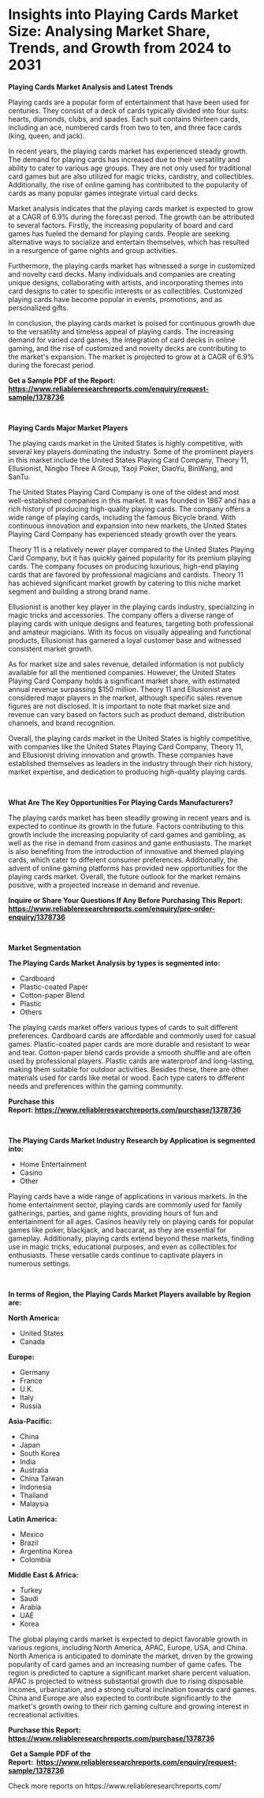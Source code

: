 <p><h1>Insights into Playing Cards Market Size: Analysing Market Share, Trends, and Growth from 2024 to 2031</h1></p><p><strong>Playing Cards Market Analysis and Latest Trends</strong></p>
<p><p>Playing cards are a popular form of entertainment that have been used for centuries. They consist of a deck of cards typically divided into four suits: hearts, diamonds, clubs, and spades. Each suit contains thirteen cards, including an ace, numbered cards from two to ten, and three face cards (king, queen, and jack).</p><p>In recent years, the playing cards market has experienced steady growth. The demand for playing cards has increased due to their versatility and ability to cater to various age groups. They are not only used for traditional card games but are also utilized for magic tricks, cardistry, and collectibles. Additionally, the rise of online gaming has contributed to the popularity of cards as many popular games integrate virtual card decks.</p><p>Market analysis indicates that the playing cards market is expected to grow at a CAGR of 6.9% during the forecast period. The growth can be attributed to several factors. Firstly, the increasing popularity of board and card games has fueled the demand for playing cards. People are seeking alternative ways to socialize and entertain themselves, which has resulted in a resurgence of game nights and group activities.</p><p>Furthermore, the playing cards market has witnessed a surge in customized and novelty card decks. Many individuals and companies are creating unique designs, collaborating with artists, and incorporating themes into card designs to cater to specific interests or as collectibles. Customized playing cards have become popular in events, promotions, and as personalized gifts.</p><p>In conclusion, the playing cards market is poised for continuous growth due to the versatility and timeless appeal of playing cards. The increasing demand for varied card games, the integration of card decks in online gaming, and the rise of customized and novelty decks are contributing to the market's expansion. The market is projected to grow at a CAGR of 6.9% during the forecast period.</p></p>
<p><strong>Get a Sample PDF of the Report:&nbsp; <a href="https://www.reliableresearchreports.com/enquiry/request-sample/1378736">https://www.reliableresearchreports.com/enquiry/request-sample/1378736</a></strong></p>
<p>&nbsp;</p>
<p><strong>Playing Cards Major Market Players</strong></p>
<p><p>The playing cards market in the United States is highly competitive, with several key players dominating the industry. Some of the prominent players in this market include the United States Playing Card Company, Theory 11, Ellusionist, Ningbo Three A Group, Yaoji Poker, DiaoYu, BinWang, and SanTu.</p><p>The United States Playing Card Company is one of the oldest and most well-established companies in this market. It was founded in 1867 and has a rich history of producing high-quality playing cards. The company offers a wide range of playing cards, including the famous Bicycle brand. With continuous innovation and expansion into new markets, the United States Playing Card Company has experienced steady growth over the years.</p><p>Theory 11 is a relatively newer player compared to the United States Playing Card Company, but it has quickly gained popularity for its premium playing cards. The company focuses on producing luxurious, high-end playing cards that are favored by professional magicians and cardists. Theory 11 has achieved significant market growth by catering to this niche market segment and building a strong brand name.</p><p>Ellusionist is another key player in the playing cards industry, specializing in magic tricks and accessories. The company offers a diverse range of playing cards with unique designs and features, targeting both professional and amateur magicians. With its focus on visually appealing and functional products, Ellusionist has garnered a loyal customer base and witnessed consistent market growth.</p><p>As for market size and sales revenue, detailed information is not publicly available for all the mentioned companies. However, the United States Playing Card Company holds a significant market share, with estimated annual revenue surpassing $150 million. Theory 11 and Ellusionist are considered major players in the market, although specific sales revenue figures are not disclosed. It is important to note that market size and revenue can vary based on factors such as product demand, distribution channels, and brand recognition.</p><p>Overall, the playing cards market in the United States is highly competitive, with companies like the United States Playing Card Company, Theory 11, and Ellusionist driving innovation and growth. These companies have established themselves as leaders in the industry through their rich history, market expertise, and dedication to producing high-quality playing cards.</p></p>
<p>&nbsp;</p>
<p><strong>What Are The Key Opportunities For Playing Cards Manufacturers?</strong></p>
<p><p>The playing cards market has been steadily growing in recent years and is expected to continue its growth in the future. Factors contributing to this growth include the increasing popularity of card games and gambling, as well as the rise in demand from casinos and game enthusiasts. The market is also benefiting from the introduction of innovative and themed playing cards, which cater to different consumer preferences. Additionally, the advent of online gaming platforms has provided new opportunities for the playing cards market. Overall, the future outlook for the market remains positive, with a projected increase in demand and revenue.</p></p>
<p><strong>Inquire or Share Your Questions If Any Before Purchasing This Report: <a href="https://www.reliableresearchreports.com/enquiry/pre-order-enquiry/1378736">https://www.reliableresearchreports.com/enquiry/pre-order-enquiry/1378736</a></strong></p>
<p>&nbsp;</p>
<p><strong>Market Segmentation</strong></p>
<p><strong>The Playing Cards Market Analysis by types is segmented into:</strong></p>
<p><ul><li>Cardboard</li><li>Plastic-coated Paper</li><li>Cotton-paper Blend</li><li>Plastic</li><li>Others</li></ul></p>
<p><p>The playing cards market offers various types of cards to suit different preferences. Cardboard cards are affordable and commonly used for casual games. Plastic-coated paper cards are more durable and resistant to wear and tear. Cotton-paper blend cards provide a smooth shuffle and are often used by professional players. Plastic cards are waterproof and long-lasting, making them suitable for outdoor activities. Besides these, there are other materials used for cards like metal or wood. Each type caters to different needs and preferences within the gaming community.</p></p>
<p><strong>Purchase this Report:&nbsp;<a href="https://www.reliableresearchreports.com/purchase/1378736">https://www.reliableresearchreports.com/purchase/1378736</a></strong></p>
<p>&nbsp;</p>
<p><strong>The Playing Cards Market Industry Research by Application is segmented into:</strong></p>
<p><ul><li>Home Entertainment</li><li>Casino</li><li>Other</li></ul></p>
<p><p>Playing cards have a wide range of applications in various markets. In the home entertainment sector, playing cards are commonly used for family gatherings, parties, and game nights, providing hours of fun and entertainment for all ages. Casinos heavily rely on playing cards for popular games like poker, blackjack, and baccarat, as they are essential for gameplay. Additionally, playing cards extend beyond these markets, finding use in magic tricks, educational purposes, and even as collectibles for enthusiasts. These versatile cards continue to captivate players in numerous settings.</p></p>
<p>&nbsp;</p>
<p><strong>In terms of Region, the Playing Cards Market Players available by Region are:</strong></p>
<p>
    <p> <strong> North America: </strong>
        <ul>
            <li>United States</li>
            <li>Canada</li>
        </ul>
        </p> 
    <p> <strong> Europe: </strong>
        <ul>
            <li>Germany</li>
            <li>France</li>
            <li>U.K.</li>
            <li>Italy</li>
            <li>Russia</li>
        </ul>
        </p> 
    <p> <strong> Asia-Pacific: </strong>
        <ul>
            <li>China</li>
            <li>Japan</li>
            <li>South Korea</li>
            <li>India</li>
            <li>Australia</li>
            <li>China Taiwan</li>
            <li>Indonesia</li>
            <li>Thailand</li>
            <li>Malaysia</li>
        </ul>
        </p> 
    <p> <strong> Latin America: </strong>
        <ul>
            <li>Mexico</li>
            <li>Brazil</li>
            <li>Argentina Korea</li>
            <li>Colombia</li>
        </ul>
        </p> 
    <p> <strong> Middle East & Africa: </strong>
        <ul>
            <li>Turkey</li>
            <li>Saudi</li>
            <li>Arabia</li>
            <li>UAE</li>
            <li>Korea</li>
        </ul>
    </p>
    </p>
<p><p>The global playing cards market is expected to depict favorable growth in various regions, including North America, APAC, Europe, USA, and China. North America is anticipated to dominate the market, driven by the growing popularity of card games and an increasing number of game cafes. The region is predicted to capture a significant market share percent valuation. APAC is projected to witness substantial growth due to rising disposable incomes, urbanization, and a strong cultural inclination towards card games. China and Europe are also expected to contribute significantly to the market's growth owing to their rich gaming culture and growing interest in recreational activities.</p></p>
<p><strong>Purchase this Report: <a href="https://www.reliableresearchreports.com/purchase/1378736">https://www.reliableresearchreports.com/purchase/1378736</a></strong></p>
<p>&nbsp;<strong>Get a Sample PDF of the Report:&nbsp;&nbsp;<a href="https://www.reliableresearchreports.com/enquiry/request-sample/1378736">https://www.reliableresearchreports.com/enquiry/request-sample/1378736</a></strong></p>
<p><strong></strong></p>
<p>Check more reports on https://www.reliableresearchreports.com/</p>